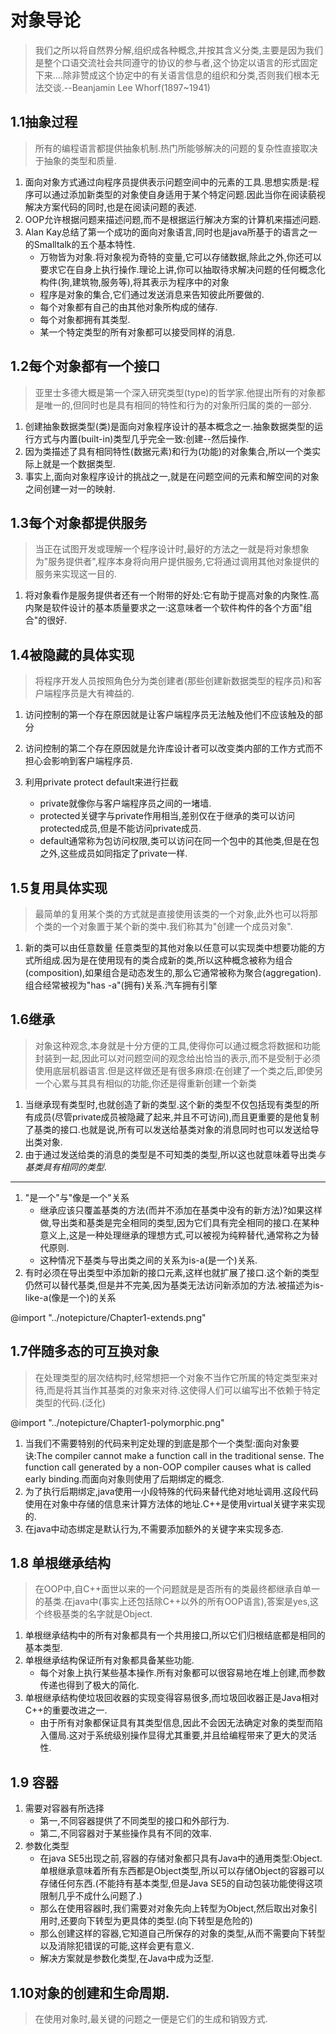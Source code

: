 # 对象导论

>我们之所以将自然界分解,组织成各种概念,并按其含义分类,主要是因为我们是整个口语交流社会共同遵守的协议的参与者,这个协定以语言的形式固定下来....除非赞成这个协定中的有关语言信息的组织和分类,否则我们根本无法交谈.--Beanjamin Lee Whorf(1897~1941)

## 1.1抽象过程

>所有的编程语言都提供抽象机制.热门所能够解决的问题的复杂性直接取决于抽象的类型和质量.

1. 面向对象方式通过向程序员提供表示问题空间中的元素的工具.思想实质是:程序可以通过添加新类型的对象使自身适用于某个特定问题.因此当你在阅读藐视解决方案代码的同时,也是在阅读问题的表述.
2. OOP允许根据问题来描述问题,而不是根据运行解决方案的计算机来描述问题.
3. Alan Kay总结了第一个成功的面向对象语言,同时也是java所基于的语言之一的Smalltalk的五个基本特性.
    * 万物皆为对象.将对象视为奇特的变量,它可以存储数据,除此之外,你还可以要求它在自身上执行操作.理论上讲,你可以抽取待求解决问题的任何概念化构件(狗,建筑物,服务等),将其表示为程序中的对象
    * 程序是对象的集合,它们通过发送消息来告知彼此所要做的.
    * 每个对象都有自己的由其他对象所构成的储存.
    * 每个对象都拥有其类型.
    * 某一个特定类型的所有对象都可以接受同样的消息.

## 1.2每个对象都有一个接口

>亚里士多德大概是第一个深入研究类型(type)的哲学家.他提出所有的对象都是唯一的,但同时也是具有相同的特性和行为的对象所归属的类的一部分.

1. 创建抽象数据类型(类)是面向对象程序设计的基本概念之一.抽象数据类型的运行方式与内置(built-in)类型几乎完全一致:创建--然后操作.
2. 因为类描述了具有相同特性(数据元素)和行为(功能)的对象集合,所以一个类实际上就是一个数据类型.
3. 事实上,面向对象程序设计的挑战之一,就是在问题空间的元素和解空间的对象之间创建一对一的映射.

## 1.3每个对象都提供服务

>当正在试图开发或理解一个程序设计时,最好的方法之一就是将对象想象为"服务提供者",程序本身将向用户提供服务,它将通过调用其他对象提供的服务来实现这一目的.

1. 将对象看作是服务提供者还有一个附带的好处:它有助于提高对象的内聚性.高内聚是软件设计的基本质量要求之一:这意味者一个软件构件的各个方面"组合"的很好.

## 1.4被隐藏的具体实现

>将程序开发人员按照角色分为类创建者(那些创建新数据类型的程序员)和客户端程序员是大有裨益的.

1. 访问控制的第一个存在原因就是让客户端程序员无法触及他们不应该触及的部分
2. 访问控制的第二个存在原因就是允许库设计者可以改变类内部的工作方式而不担心会影响到客户端程序员.

3. 利用private protect default来进行拦截
    * private就像你与客户端程序员之间的一堵墙.
    * protected关键字与private作用相当,差别仅在于继承的类可以访问protected成员,但是不能访问private成员.
    * default通常称为包访问权限,类可以访问在同一个包中的其他类,但是在包之外,这些成员如同指定了private一样.

## 1.5复用具体实现

>最简单的复用某个类的方式就是直接使用该类的一个对象,此外也可以将那个类的一个对象置于某个新的类中.我们称其为"创建一个成员对象".

1. 新的类可以由任意数量 任意类型的其他对象以任意可以实现类中想要功能的方式所组成.因为是在使用现有的类合成新的类,所以这种概念被称为组合(composition),如果组合是动态发生的,那么它通常被称为聚合(aggregation).组合经常被视为"has -a"(拥有)关系.汽车拥有引擎

## 1.6继承

>对象这种观念,本身就是十分方便的工具,使得你可以通过概念将数据和功能封装到一起,因此可以对问题空间的观念给出恰当的表示,而不是受制于必须使用底层机器语言.但是这样做还是有很多麻烦:在创建了一个类之后,即使另一个心累与其具有相似的功能,你还是得重新创建一个新类

1. 当继承现有类型时,也就创造了新的类型.这个新的类型不仅包括现有类型的所有成员(尽管private成员被隐藏了起来,并且不可访问),而且更重要的是他复制了基类的接口.也就是说,所有可以发送给基类对象的消息同时也可以发送给导出类对象.
2. 由于通过发送给类的消息的类型是不可知类的类型,所以这也就意味着导出类*与基类具有相同的类型*.

---

1. "是一个"与"像是一个"关系
    * 继承应该只覆盖基类的方法(而并不添加在基类中没有的新方法)?如果这样做,导出类和基类是完全相同的类型,因为它们具有完全相同的接口.在某种意义上,这是一种处理继承的理想方式,可以被视为纯粹替代,通常称之为替代原则.
    * 这种情况下基类与导出类之间的关系为is-a(是一个)关系.
2. 有时必须在导出类型中添加新的接口元素,这样也就扩展了接口.这个新的类型仍然可以替代基类,但是并不完美,因为基类无法访问新添加的方法.被描述为is-like-a(像是一个)的关系

@import "../notepicture/Chapter1-extends.png"

## 1.7伴随多态的可互换对象

>在处理类型的层次结构时,经常想把一个对象不当作它所属的特定类型来对待,而是将其当作其基类的对象来对待.这使得人们可以编写出不依赖于特定类型的代码.(泛化)

@import "../notepicture/Chapter1-polymorphic.png"

1. 当我们不需要特别的代码来判定处理的到底是那个一个类型:面向对象要诀:The compiler cannot make a function call in the traditional sense. The function call generated by a non-OOP compiler causes what is called early binding.而面向对象则使用了后期绑定的概念.
2. 为了执行后期绑定,java使用一小段特殊的代码来替代绝对地址调用.这段代码使用在对象中存储的信息来计算方法体的地址.C++是使用virtual关键字来实现的.
3. 在java中动态绑定是默认行为,不需要添加额外的关键字来实现多态.

## 1.8 单根继承结构

>在OOP中,自C++面世以来的一个问题就是是否所有的类最终都继承自单一的基类.在java中(事实上还包括除C++以外的所有OOP语言),答案是yes,这个终极基类的名字就是Object.

1. 单根继承结构中的所有对象都具有一个共用接口,所以它们归根结底都是相同的基本类型.
2. 单根继承结构保证所有对象都具备某些功能.
    * 每个对象上执行某些基本操作.所有对象都可以很容易地在堆上创建,而参数传递也得到了极大的简化.
3. 单根继承结构使垃圾回收器的实现变得容易很多,而垃圾回收器正是Java相对C++的重要改进之一.
    * 由于所有对象都保证具有其类型信息,因此不会因无法确定对象的类型而陷入僵局.这对于系统级别操作显得尤其重要,并且给编程带来了更大的灵活性.

## 1.9 容器

1. 需要对容器有所选择
    * 第一,不同容器提供了不同类型的接口和外部行为.
    * 第二,不同容器对于某些操作具有不同的效率.
2. 参数化类型
    * 在java SE5出现之前,容器的存储对象都只具有Java中的通用类型:Object.单根继承意味着所有东西都是Object类型,所以可以存储Object的容器可以存储任何东西.(不能持有基本类型,但是Java SE5的自动包装功能使得这项限制几乎不成什么问题了.)
    * 那么在使用容器时,我们需要对对象先向上转型为Object,然后取出对象引用时,还要向下转型为更具体的类型.(向下转型是危险的)
    * 那么创建这样的容器,它知道自己所保存的对象的类型,从而不需要向下转型以及消除犯错误的可能,这样会更有意义.
    * 解决方案就是参数化类型,在Java中成为泛型.

## 1.10对象的创建和生命周期.

>在使用对象时,最关键的问题之一便是它们的生成和销毁方式.